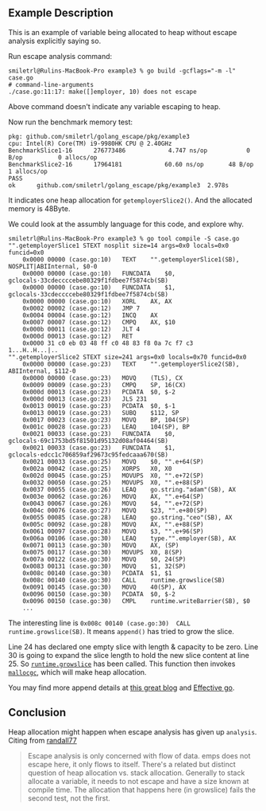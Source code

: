 ## Example Description
 
This is an example of variable being allocated to heap without escape analysis explicitly saying so.

Run escape analysis command:

```
smiletrl@Rulins-MacBook-Pro example3 % go build -gcflags="-m -l" case.go
# command-line-arguments
./case.go:11:17: make([]employer, 10) does not escape
```

Above command doesn't indicate any variable escaping to heap.

Now run the benchmark memory test:

```
pkg: github.com/smiletrl/golang_escape/pkg/example3
cpu: Intel(R) Core(TM) i9-9980HK CPU @ 2.40GHz
BenchmarkSlice1-16    	276773486	         4.747 ns/op	       0 B/op	       0 allocs/op
BenchmarkSlice2-16    	17964181	        60.60 ns/op	      48 B/op	       1 allocs/op
PASS
ok  	github.com/smiletrl/golang_escape/pkg/example3	2.978s
```

It indicates one heap allocation for `getemployerSlice2()`. And the allocated memory is 48Byte.

We could look at the assumbly language for this code, and explore why.

```
smiletrl@Rulins-MacBook-Pro example3 % go tool compile -S case.go
"".getemployerSlice1 STEXT nosplit size=14 args=0x0 locals=0x0 funcid=0x0
	0x0000 00000 (case.go:10)	TEXT	"".getemployerSlice1(SB), NOSPLIT|ABIInternal, $0-0
	0x0000 00000 (case.go:10)	FUNCDATA	$0, gclocals·33cdeccccebe80329f1fdbee7f5874cb(SB)
	0x0000 00000 (case.go:10)	FUNCDATA	$1, gclocals·33cdeccccebe80329f1fdbee7f5874cb(SB)
	0x0000 00000 (case.go:10)	XORL	AX, AX
	0x0002 00002 (case.go:12)	JMP	7
	0x0004 00004 (case.go:12)	INCQ	AX
	0x0007 00007 (case.go:12)	CMPQ	AX, $10
	0x000b 00011 (case.go:12)	JLT	4
	0x000d 00013 (case.go:12)	RET
	0x0000 31 c0 eb 03 48 ff c0 48 83 f8 0a 7c f7 c3        1...H..H...|..
"".getemployerSlice2 STEXT size=241 args=0x0 locals=0x70 funcid=0x0
	0x0000 00000 (case.go:23)	TEXT	"".getemployerSlice2(SB), ABIInternal, $112-0
	0x0000 00000 (case.go:23)	MOVQ	(TLS), CX
	0x0009 00009 (case.go:23)	CMPQ	SP, 16(CX)
	0x000d 00013 (case.go:23)	PCDATA	$0, $-2
	0x000d 00013 (case.go:23)	JLS	231
	0x0013 00019 (case.go:23)	PCDATA	$0, $-1
	0x0013 00019 (case.go:23)	SUBQ	$112, SP
	0x0017 00023 (case.go:23)	MOVQ	BP, 104(SP)
	0x001c 00028 (case.go:23)	LEAQ	104(SP), BP
	0x0021 00033 (case.go:23)	FUNCDATA	$0, gclocals·69c1753bd5f81501d95132d08af04464(SB)
	0x0021 00033 (case.go:23)	FUNCDATA	$1, gclocals·edcc1c706859af29673c95fedcaaa670(SB)
	0x0021 00033 (case.go:25)	MOVQ	$0, "".e+64(SP)
	0x002a 00042 (case.go:25)	XORPS	X0, X0
	0x002d 00045 (case.go:25)	MOVUPS	X0, "".e+72(SP)
	0x0032 00050 (case.go:25)	MOVUPS	X0, "".e+88(SP)
	0x0037 00055 (case.go:26)	LEAQ	go.string."adam"(SB), AX
	0x003e 00062 (case.go:26)	MOVQ	AX, "".e+64(SP)
	0x0043 00067 (case.go:26)	MOVQ	$4, "".e+72(SP)
	0x004c 00076 (case.go:27)	MOVQ	$23, "".e+80(SP)
	0x0055 00085 (case.go:28)	LEAQ	go.string."ceo"(SB), AX
	0x005c 00092 (case.go:28)	MOVQ	AX, "".e+88(SP)
	0x0061 00097 (case.go:28)	MOVQ	$3, "".e+96(SP)
	0x006a 00106 (case.go:30)	LEAQ	type."".employer(SB), AX
	0x0071 00113 (case.go:30)	MOVQ	AX, (SP)
	0x0075 00117 (case.go:30)	MOVUPS	X0, 8(SP)
	0x007a 00122 (case.go:30)	MOVQ	$0, 24(SP)
	0x0083 00131 (case.go:30)	MOVQ	$1, 32(SP)
	0x008c 00140 (case.go:30)	PCDATA	$1, $1
	0x008c 00140 (case.go:30)	CALL	runtime.growslice(SB)
	0x0091 00145 (case.go:30)	MOVQ	40(SP), AX
	0x0096 00150 (case.go:30)	PCDATA	$0, $-2
	0x0096 00150 (case.go:30)	CMPL	runtime.writeBarrier(SB), $0
    ...
```

The interesting line is `0x008c 00140 (case.go:30)	CALL	runtime.growslice(SB)`. It means `append()` has tried to grow the slice.

Line 24 has declared one empty slice with length & capacity to be zero. Line 30 is going to expand the slice length to hold the new slice content at line 25. So [`runtime.growslice`](https://github.com/golang/go/blob/release-branch.go1.16/src/runtime/slice.go#L125) has been called. This function then invokes [`mallocgc`](https://github.com/golang/go/blob/f39c4deee812b577ffb84b78e62ce4392d2baeb1/src/runtime/malloc.go#L905), which will make heap allocation.

You may find more append details at [this great blog](https://blog.golang.org/slices-intro) and [Effective go](https://golang.org/doc/effective_go#slices).

## Conclusion

Heap allocation might happen when escape analysis has given up `analysis`. Citing from [randall77](https://github.com/randall77)

> Escape analysis is only concerned with flow of data. emps does not escape here, it only flows to itself.
There's a related but distinct question of heap allocation vs. stack allocation. Generally to stack allocate a variable, it needs to not escape and have a size known at compile time. The allocation that happens here (in growslice) fails the second test, not the first.
